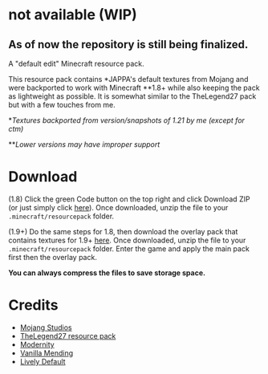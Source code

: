 # not available (WIP)
## As of now the repository is still being finalized.
A "default edit" Minecraft resource pack. 

This resource pack contains *JAPPA's default textures from Mojang and were backported to work with Minecraft **1.8+ while also keeping the pack as lightweight as possible. It is somewhat similar to the TheLegend27 pack but with a few touches from me.

**Textures backported from version/snapshots of 1.21 by me (except for ctm)*

***Lower versions may have improper support*
# Download
(1.8) Click the green Code button on the top right and click Download ZIP (or just simply click [here](https://github.com/th3n4n/not-available/archive/refs/heads/main.zip)). Once downloaded, unzip the file to your `.minecraft/resourcepack` folder. 

(1.9+) Do the same steps for 1.8, then download the overlay pack that contains textures for 1.9+ [here](https://github.com/th3n4n/not-available/archive/refs/heads/1.9+-overlay.zip). Once downloaded, unzip the file to your `.minecraft/resourcepack` folder. Enter the game and apply the main pack first then the overlay pack.

**You can always compress the files to save storage space.**
# Credits
- [Mojang Studios](https://mojang.com)
- [TheLegend27 resource pack](http://www.mediafire.com/file/8l3nm7wcylbbylv/TheLegend27.zip/file)
- [Modernity](https://www.curseforge.com/minecraft/texture-packs/modernity)
- [Vanilla Mending](https://www.curseforge.com/minecraft/texture-packs/vanilla-mending)
- [Lively Default](https://www.minecraftforum.net/forums/mapping-and-modding-java-edition/resource-packs/2091397-200-000-downloads-1-7-1-8-lively-default-greener)


